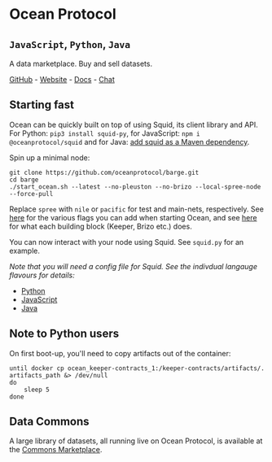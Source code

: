 # Ocean Protocol
## `JavaScript`, `Python`, `Java`

A data marketplace. Buy and sell datasets.

[GitHub](https://github.com/oceanprotocol) - [Website](https://oceanprotocol.com/) - [Docs](https://docs.oceanprotocol.com/) - [Chat](https://gitter.im/oceanprotocol/Lobby)

## Starting fast

Ocean can be quickly built on top of using Squid, its client library and API. For Python: `pip3 install squid-py`, for JavaScript: `npm i @oceanprotocol/squid` and for Java: [add squid as a Maven dependency](https://github.com/oceanprotocol/squid-java#installation).

Spin up a minimal node:
```
git clone https://github.com/oceanprotocol/barge.git
cd barge
./start_ocean.sh --latest --no-pleuston --no-brizo --local-spree-node --force-pull
```
Replace `spree` with `nile` or `pacific` for test and main-nets, respectively. See [here](https://github.com/oceanprotocol/barge#all-options) for the various flags you can add when starting Ocean, and see [here](https://docs.oceanprotocol.com/concepts/architecture/) for what each building block (Keeper, Brizo etc.) does.

You can now interact with your node using Squid. See `squid.py` for an example.

*Note that you will need a config file for Squid. See the indivdual langauge flavours for details:*
- [Python](https://github.com/oceanprotocol/squid-py)
- [JavaScript](https://github.com/oceanprotocol/squid-js)
- [Java](https://github.com/oceanprotocol/squid-java)

## Note to Python users

On first boot-up, you'll need to copy artifacts out of the container:
```
until docker cp ocean_keeper-contracts_1:/keeper-contracts/artifacts/. artifacts_path &> /dev/null
do
    sleep 5
done
```

## Data Commons

A large library of datasets, all running live on Ocean Protocol, is available at the [Commons Marketplace](https://commons.oceanprotocol.com/).


